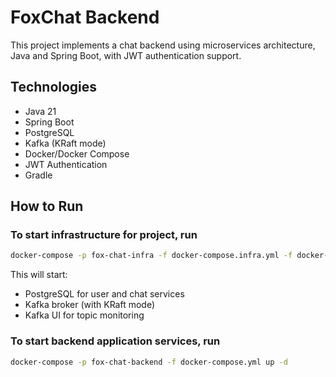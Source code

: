 # FoxChat Backend
This project implements a chat backend using microservices architecture, Java and Spring Boot, with JWT authentication support.  

## Technologies
- Java 21
- Spring Boot
- PostgreSQL
- Kafka (KRaft mode)
- Docker/Docker Compose
- JWT Authentication
- Gradle


## How to Run
### To start infrastructure for project, run 
``` bash
docker-compose -p fox-chat-infra -f docker-compose.infra.yml -f docker-compose.infra.dev.yml up -d
```
This will start:
- PostgreSQL for user and chat services
- Kafka broker (with KRaft mode)
- Kafka UI for topic monitoring

### To start backend application services, run
``` bash
docker-compose -p fox-chat-backend -f docker-compose.yml up -d
```